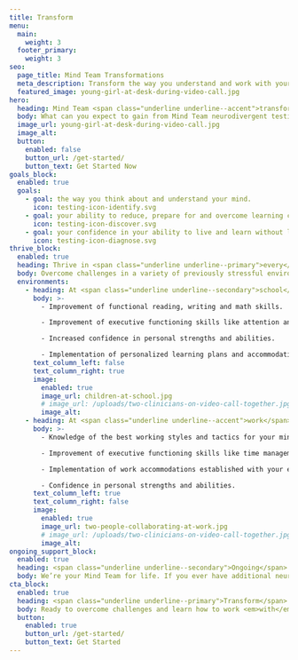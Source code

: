 ```yaml
---
title: Transform
menu:
  main:
    weight: 3
  footer_primary:
    weight: 3
seo:
  page_title: Mind Team Transformations
  meta_description: Transform the way you understand and work with your mind with the life-changing outcomes of Mind Team neurodivergent testing and treatment.
  featured_image: young-girl-at-desk-during-video-call.jpg
hero:
  heading: Mind Team <span class="underline underline--accent">transformations</span>.
  body: What can you expect to gain from Mind Team neurodivergent testing and treatment services?
  image_url: young-girl-at-desk-during-video-call.jpg
  image_alt:
  button:
    enabled: false
    button_url: /get-started/
    button_text: Get Started Now
goals_block:
  enabled: true
  goals:
    - goal: the way you think about and understand your mind.
      icon: testing-icon-identify.svg
    - goal: your ability to reduce, prepare for and overcome learning challenges.
      icon: testing-icon-discover.svg
    - goal: your confidence in your ability to live and learn without limitation.
      icon: testing-icon-diagnose.svg
thrive_block:
  enabled: true
  heading: Thrive in <span class="underline underline--primary">every</span> environment.
  body: Overcome challenges in a variety of previously stressful environments with the life-changing outcomes of working with Mind Team.
  environments:
    - heading: At <span class="underline underline--secondary">school</span>
      body: >-
        - Improvement of functional reading, writing and math skills.

        - Improvement of executive functioning skills like attention and concentration.

        - Increased confidence in personal strengths and abilities. 

        - Implementation of personalized learning plans and accommodations.
      text_column_left: false
      text_column_right: true
      image:
        enabled: true
        image_url: children-at-school.jpg
        # image_url: /uploads/two-clinicians-on-video-call-together.jpg
        image_alt:
    - heading: At <span class="underline underline--accent">work</span>
      body: >-
        - Knowledge of the best working styles and tactics for your mind. 

        - Improvement of executive functioning skills like time management, prioritization and concentration.

        - Implementation of work accommodations established with your employer. 

        - Confidence in personal strengths and abilities.
      text_column_left: true
      text_column_right: false
      image:
        enabled: true
        image_url: two-people-collaborating-at-work.jpg
        # image_url: /uploads/two-clinicians-on-video-call-together.jpg
        image_alt:
ongoing_support_block:
  enabled: true
  heading: <span class="underline underline--secondary">Ongoing</span> support
  body: We’re your Mind Team for life. If you ever have additional neurodivergent support needs, you can turn to the team who already knows your mind best and get the integrated, expert guidance you deserve.
cta_block:
  enabled: true
  heading: <span class="underline underline--primary">Transform</span> your life.
  body: Ready to overcome challenges and learn how to work <em>with</em> your mind? The process is simple! Get started by filling out our brief questionnaire.
  button:
    enabled: true
    button_url: /get-started/
    button_text: Get Started
---
```

